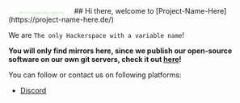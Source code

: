 <img align="center," src="./logo_wordmark_small.svg?raw=true&sanitize=true" alt="LOGO" width="25%">
## Hi there, welcome to [Project-Name-Here](https://project-name-here.de/)

We are `The only Hackerspace with a variable name`!

**You will only find mirrors here, since we publish our open-source software on our own git servers, check it out [here](https://git.project-name-here.de/)!**

You can follow or contact us on following platforms:
- [Discord](https://discord.com/invite/ABZE6WPQNN)

